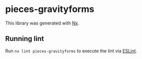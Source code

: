 # pieces-gravityforms

This library was generated with [Nx](https://nx.dev).

## Running lint

Run `nx lint pieces-gravityforms` to execute the lint via [ESLint](https://eslint.org/).

